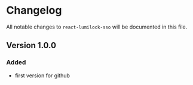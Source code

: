 # Changelog

All notable changes to `react-lumilock-sso` will be documented in this file.

## Version 1.0.0

### Added
 - first version for github